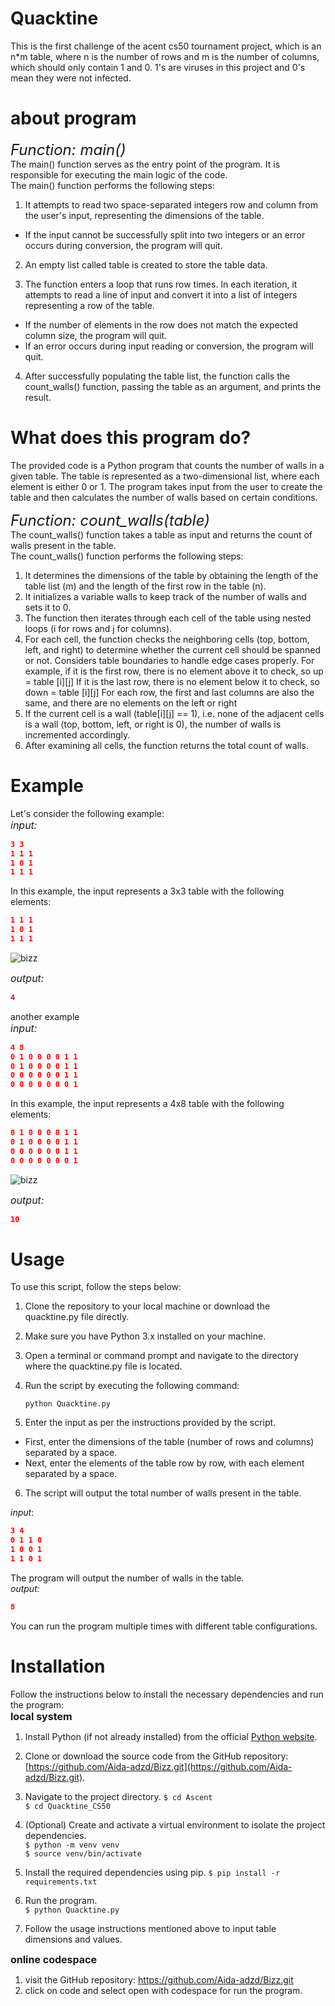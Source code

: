 # Quacktine

This is the first challenge of the acent cs50 tournament project, which is an n\*m table, where n is the number of rows and m is the number of columns, which should only contain 1 and 0.
1's are viruses in this project and 0's mean they were not infected.

# **about program**

<font size="5">_Function: main()_</font>\
The main() function serves as the entry point of the program. It is responsible for executing the main logic of the code.\
The main() function performs the following steps:

1. It attempts to read two space-separated integers row and column from the user's input, representing the dimensions of the table.

- If the input cannot be successfully split into two integers or an error occurs during conversion, the program will quit.

2. An empty list called table is created to store the table data.

3. The function enters a loop that runs row times. In each iteration, it attempts to read a line of input and convert it into a list of integers representing a row of the table.

- If the number of elements in the row does not match the expected column size, the program will quit.
- If an error occurs during input reading or conversion, the program will quit.

4. After successfully populating the table list, the function calls the count_walls() function, passing the table as an argument, and prints the result.

# **What does this program do?**

The provided code is a Python program that counts the number of walls in a given table. The table is represented as a two-dimensional list, where each element is either 0 or 1. The program takes input from the user to create the table and then calculates the number of walls based on certain conditions.

<font size="5">_Function: count_walls(table)_</font>\
The count_walls() function takes a table as input and returns the count of walls present in the table.\
The count_walls() function performs the following steps:

1. It determines the dimensions of the table by obtaining the length of the table list (m) and the length of the first row in the table (n).
2. It initializes a variable walls to keep track of the number of walls and sets it to 0.
3. The function then iterates through each cell of the table using nested loops (i for rows and j for columns).
4. For each cell, the function checks the neighboring cells (top, bottom, left, and right) to determine whether the current cell should be spanned or not. Considers table boundaries to handle edge cases properly.
   For example, if it is the first row, there is no element above it to check, so up = table [i][j]
   If it is the last row, there is no element below it to check, so down = table [i][j]
   For each row, the first and last columns are also the same, and there are no elements on the left or right
5. If the current cell is a wall (table[i][j] == 1), i.e. none of the adjacent cells is a wall (top, bottom, left, or right is 0), the number of walls is incremented accordingly.
6. After examining all cells, the function returns the total count of walls.

# **Example**

Let's consider the following example:\
<font size="3">_input:_</font>

```json
3 3
1 1 1
1 0 1
1 1 1
```

In this example, the input represents a 3x3 table with the following elements:

```json
1 1 1
1 0 1
1 1 1
```

![bizz](IMG_0319.jpg)

<font size="3">_output:_</font>

```json
4
```

another example\
<font size="3">_input:_</font>

```json
4 8
0 1 0 0 0 0 1 1
0 1 0 0 0 0 1 1
0 0 0 0 0 0 1 1
0 0 0 0 0 0 0 1
```

In this example, the input represents a 4x8 table with the following elements:

```json
0 1 0 0 0 0 1 1
0 1 0 0 0 0 1 1
0 0 0 0 0 0 1 1
0 0 0 0 0 0 0 1
```

![bizz](IMG_0318.jpg)

<font size="3">_output:_</font>

```json
10
```

# Usage

To use this script, follow the steps below:

1. Clone the repository to your local machine or download the quacktine.py file directly.

2. Make sure you have Python 3.x installed on your machine.

3. Open a terminal or command prompt and navigate to the directory where the quacktine.py file is located.

4. Run the script by executing the following command:
   ```
   python Quacktine.py
   ```
5. Enter the input as per the instructions provided by the script.

- First, enter the dimensions of the table (number of rows and columns) separated by a space.
- Next, enter the elements of the table row by row, with each element separated by a space.

6. The script will output the total number of walls present in the table.

_input_:

```json
3 4
0 1 1 0
1 0 0 1
1 1 0 1
```

The program will output the number of walls in the table.\
_output:_

```json
8
```

You can run the program multiple times with different table configurations.

# Installation

Follow the instructions below to install the necessary dependencies and run the program:\
<font size="3"> **local system**</font>

1. Install Python (if not already installed) from the official [Python website](https://www.python.org/).

2. Clone or download the source code from the GitHub repository: [https://github.com/Aida-adzd/Bizz.git](https://github.com/Aida-adzd/Bizz.git).

3. Navigate to the project directory.
   `$ cd Ascent `\
   `$ cd Quacktine_CS50 `

5. (Optional) Create and activate a virtual environment to isolate the project dependencies.\
   `$ python -m venv venv`\
   `$ source venv/bin/activate`

6. Install the required dependencies using pip.
   `$ pip install -r requirements.txt`

7. Run the program.\
   `$ python Quacktine.py`

8. Follow the usage instructions mentioned above to input table dimensions and values.

<font size="3"> **online codespace**</font>
1. visit the GitHub repository: https://github.com/Aida-adzd/Bizz.git
2. click on code and select open with codespace for run the program.
 

